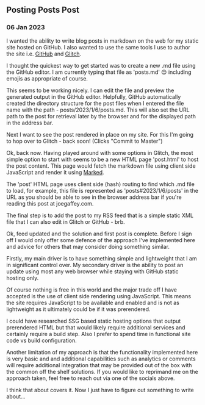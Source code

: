 ## Posting Posts Post

### 06 Jan 2023

I wanted the ability to write blog posts in markdown on the web for my static site hosted on GitHub. I also wanted to use the same tools I use to author the site i.e. [GitHub](https://github.com/joegaffey/joegaffey.github.io) and [Glitch](https://glitch.com/~joegaffey-web).

I thought the quickest way to get started was to create a new .md file using the GitHub editor. I am currently typing that file as 'posts.md' 😊 including emojis as appropriate of course.

This seems to be working nicely. I can edit the file and preview the generated output in the GitHub editor. Helpfully, GitHub automatically created the directory structure for the post files when I entered the file name with the path -
posts/2023/1/6/posts.md. This will also set the URL path to the post for retrieval later by the browser and for the displayed path in the address bar.

Next I want to see the post rendered in place on my site. For this I'm going to hop over to Glitch - back soon! (Clicks "Commit to Master")

Ok, back now. Having played around with some options in Glitch, the most simple option to start with seems to be a new HTML page 'post.html' to host the post content. This page would fetch the markdown file using client side JavaScript and render it using [Marked](https://marked.js.org/).

The 'post' HTML page uses client side (hash) routing to find which .md file to load, for example, this file is represented as 'posts#2023/1/6/posts' in the URL as you should be able to see in the browser address bar if you're reading this post at joegaffey.com.

The final step is to add the post to my RSS feed that is a simple static XML file that I can also edit in Glitch or GitHub - brb.

Ok, feed updated and the solution and first post is complete. Before I sign off I would only offer some defence of the approach I've implemented here and advice for others that may consider doing something similar.

Firstly, my main driver is to have something simple and lightweight that I am in significant control over.
My secondary driver is the ability to post an update using most any web browser while staying with GitHub static hosting only.

Of course nothing is free in this world and the major trade off I have accepted is the use of client side rendering using JavaScript.
This means the site requires JavaScript to be available and enabled and is not as lightweight as it ultimately could be if it was prerendered. 

I could have researched SSG based static hosting options that output prerendered HTML but that would likely require additional services and certainly require a build step. Also I prefer to spend time in functional site code vs build configuration.  

Another limitation of my approach is that the functionality implemented here is very basic and and additional capabilities such as analytics or comments will require additional integration that may be provided out of the box with the common off the shelf solutions.
If you would like to reprimand me on the approach taken, feel free to reach out via one of the socials above.

I think that about covers it. Now I just have to figure out something to write about...
